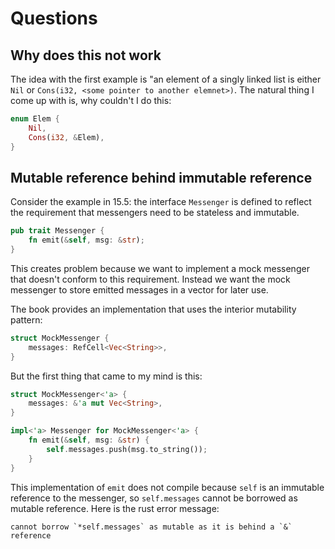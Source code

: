 # Questions
## Why does this not work
The idea with the first example is "an element of a singly linked list is either `Nil` or `Cons(i32, <some pointer to another elemnet>)`. The natural thing I come up with is, why couldn't I do this:

```rust
enum Elem {
    Nil,
    Cons(i32, &Elem),
}
```

## Mutable reference behind immutable reference
Consider the example in 15.5: the interface `Messenger` is defined to reflect the requirement that messengers need to be stateless and immutable.

```rust
pub trait Messenger {
    fn emit(&self, msg: &str);
}
```

This creates problem because we want to implement a mock messenger that doesn't conform to this requirement. Instead we want the mock messenger to store emitted messages in a vector for later use.

The book provides an implementation that uses the interior mutability pattern:

```rust
struct MockMessenger {
    messages: RefCell<Vec<String>>,
}
```

But the first thing that came to my mind is this:

```rust
struct MockMessenger<'a> {
    messages: &'a mut Vec<String>,
}

impl<'a> Messenger for MockMessenger<'a> {
    fn emit(&self, msg: &str) {
        self.messages.push(msg.to_string());
    }
}
```

This implementation of `emit` does not compile because `self` is an immutable reference to the messenger, so `self.messages` cannot be borrowed as mutable reference. Here is the rust error message:

```
cannot borrow `*self.messages` as mutable as it is behind a `&` reference
```
